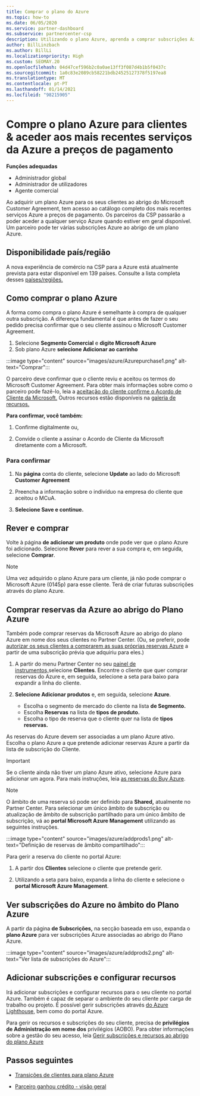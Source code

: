 ```yaml
---
title: Comprar o plano do Azure
ms.topic: how-to
ms.date: 06/05/2020
ms.service: partner-dashboard
ms.subservice: partnercenter-csp
description: Utilizando o plano Azure, aprenda a comprar subscrições Azure individuais ou múltiplas, reservas Azure, para configurar recursos e para visualizar ou adicionar subscrições.
author: BillLinzbach
ms.author: BillLi
ms.localizationpriority: High
ms.custom: SEOMAY.20
ms.openlocfilehash: 04d47cef596b2c0a0ae13ff3f087d4b1b5f0437c
ms.sourcegitcommit: 1a0c83e2089cb58221bdb24525127378f5197ea8
ms.translationtype: MT
ms.contentlocale: pt-PT
ms.lasthandoff: 01/14/2021
ms.locfileid: "98215905"
---
```

# <a name="purchase-the-azure-plan-for-customers--access-the-latest-azure-services-at-pay-as-you-go-rates"></a>Compre o plano Azure para clientes & aceder aos mais recentes serviços da Azure a preços de pagamento

**Funções adequadas**
- Administrador global
- Administrador de utilizadores
- Agente comercial

Ao adquirir um plano Azure para os seus clientes ao abrigo do Microsoft Customer Agreement, tem acesso ao catálogo completo dos mais recentes serviços Azure a preços de pagamento. Os parceiros da CSP passarão a poder aceder a qualquer serviço Azure quando estiver em geral disponível. Um parceiro pode ter várias subscrições Azure ao abrigo de um plano Azure. 

## <a name="countryregion-availability"></a>Disponibilidade país/região

A nova experiência de comércio na CSP para a Azure está atualmente prevista para estar disponível em 139 países. Consulte a lista completa desses [países/regiões.](https://query.prod.cms.rt.microsoft.com/cms/api/am/binary/RE3QN0x) 

## <a name="how-to-purchase-azure-plan"></a>Como comprar o plano Azure

A forma como compra o plano Azure é semelhante à compra de qualquer outra subscrição. A diferença fundamental é que antes de fazer o seu pedido precisa confirmar que o seu cliente assinou o Microsoft Customer Agreement.

1. Selecione **Segmento Comercial** e **digite Microsoft Azure** 
2. Sob plano Azure **selecione Adicionar ao carrinho**

:::image type="content" source="images/azure/Azurepurchase1.png" alt-text="Comprar":::

O parceiro deve confirmar que o cliente reviu e aceitou os termos do Microsoft Customer Agreement. Para obter mais informações sobre como o parceiro pode fazê-lo, leia a [aceitação do cliente confirme o Acordo de Cliente da Microsoft.](confirm-customer-agreement.md) Outros recursos estão disponíveis na [galeria de recursos.](https://partner.microsoft.com/resources/collection/Microsoft-Customer-Agreement-in-the-CSP-program#/)

**Para confirmar, você também:** 

1. Confirme digitalmente ou,

2. Convide o cliente a assinar o Acordo de Cliente da Microsoft diretamente com a Microsoft. 

### <a name="to-confirm"></a>Para confirmar 

1. Na **página** conta do cliente, selecione **Update** ao lado do Microsoft **Customer Agreement**  

2. Preencha a informação sobre o indivíduo na empresa do cliente que aceitou o MCuA.

3. **Selecione Save e continue.**  

## <a name="review-and-buy"></a>Rever e comprar

Volte à página **de adicionar um produto** onde pode ver que o plano Azure foi adicionado. Selecione **Rever** para rever a sua compra e, em seguida, selecione **Comprar**. 

>[!Note]
>Uma vez adquirido o plano Azure para um cliente, já não pode comprar o Microsoft Azure (0145p) para esse cliente. Terá de criar futuras subscrições através do plano Azure.

## <a name="purchase-azure-reservations-under-the-azure-plan"></a>Comprar reservas da Azure ao abrigo do Plano Azure 
  
Também pode comprar reservas da Microsoft Azure ao abrigo do plano Azure em nome dos seus clientes no Partner Center. (Ou, se preferir, pode [autorizar os seus clientes a comprarem as suas próprias reservas Azure](give-customers-permission.md) a partir de uma subscrição prévia que adquiriu para eles.)

1. A partir do menu Partner Center no seu [painel de instrumentos,](https://partner.microsoft.com/dashboard/)selecione **Clientes**. Encontre o cliente que quer comprar reservas do Azure e, em seguida, selecione a seta para baixo para expandir a linha do cliente.

2. **Selecione Adicionar produtos** e, em seguida, selecione **Azure**. 

   - Escolha o segmento de mercado do cliente na lista **de Segmento.**
   - Escolha **Reservas** na lista de **tipos de produto.**
   - Escolha o tipo de reserva que o cliente quer na lista de **tipos reservas.**

As reservas do Azure devem ser associadas a um plano Azure ativo. Escolha o plano Azure a que pretende adicionar reservas Azure a partir da lista de subscrição do Cliente. 

>[!Important] 
>Se o cliente ainda não tiver um plano Azure ativo, selecione Azure para adicionar um agora. Para mais instruções, leia [as reservas do Buy Azure](azure-reservations-buying.md#purchase-azure-reservations).

>[!Note]
>O âmbito de uma reserva só pode ser definido para **Shared,** atualmente no Partner Center. Para selecionar um único âmbito de subscrição ou atualização de âmbito de subscrição partilhado para um único âmbito de subscrição, vá ao **portal Microsoft Azure Management** utilizando as seguintes instruções. 

:::image type="content" source="images/azure/addprods1.png" alt-text="Definição de reservas de âmbito compartilhado":::

Para gerir a reserva do cliente no portal Azure: 

1. A partir dos **Clientes** selecione o cliente que pretende gerir. 

2. Utilizando a seta para baixo, expanda a linha do cliente e selecione o **portal Microsoft Azure Management**.  
 
## <a name="view-azure-subscriptions-under-the-azure-plan"></a>Ver subscrições do Azure no âmbito do Plano Azure

A partir da página **de Subscrições,** na secção baseada em uso, expanda o **plano Azure** para ver subscrições Azure associadas ao abrigo do Plano Azure.

:::image type="content" source="images/azure/addprods2.png" alt-text="Ver lista de subscrições do Azure"::: 


## <a name="add-subscriptions-and-configure-resources"></a>Adicionar subscrições e configurar recursos

Irá adicionar subscrições e configurar recursos para o seu cliente no portal Azure. Também é capaz de separar o ambiente do seu cliente por carga de trabalho ou projeto. É possível gerir subscrições através [do Azure Lighthouse,](https://azure.microsoft.com/services/azure-lighthouse/) bem como do portal Azure. 

Para gerir os recursos e subscrições do seu cliente, precisa de **privilégios de Administração em nome dos** privilégios (AOBO). Para obter informações sobre a gestão do seu acesso, leia [Gerir subscrições e recursos ao abrigo do plano Azure](azure-plan-manage.md)

## <a name="next-steps"></a>Passos seguintes

- [Transições de clientes para plano Azure](azure-plan-transition.md)

- [Parceiro ganhou crédito - visão geral](partner-earned-credit.md)

